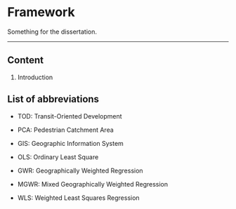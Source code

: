 # Framework

Something for the dissertation.

---

## Content

1. Introduction

## List of abbreviations

- TOD: Transit-Oriented Development

- PCA: Pedestrian Catchment Area

- GIS: Geographic Information System

- OLS: Ordinary Least Square

- GWR: Geographically Weighted Regression

- MGWR: Mixed Geographically Weighted Regression

- WLS: Weighted Least Squares Regression
